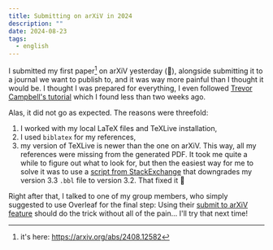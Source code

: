 ```yaml
---
title: Submitting on arXiV in 2024
description: ""
date: 2024-08-23
tags:
  - english
---
```

I submitted my first paper[^1] on arXiV yesterday (🎉), alongside submitting it to a journal we want to publish to, and it was way more painful than I thought it would be. I thought I was prepared for everything, I even followed [Trevor Campbell's tutorial](https://trevorcampbell.me/html/arxiv.html) which I found less than two weeks ago.

Alas, it did not go as expected. The reasons were threefold: 
1. I worked with my local LaTeX files and TeXLive installation, 
2. I used `biblatex` for my references,
3. my version of TeXLive is newer than the one on arXiV.
This way, all my references were missing from the generated PDF. It took me quite a while to figure out what to look for, but then the easiest way for me to solve it was to use a [script from StackExchange](https://tex.stackexchange.com/a/723571) that downgrades my version 3.3 `.bbl` file to version 3.2. That fixed it 🙌

Right after that, I talked to one of my group members, who simply suggested to use Overleaf for the final step: Using their [submit to arXiV feature](https://www.overleaf.com/learn/how-to/LaTeX_checklist_for_arXiv_submissions) should do the trick without all of the pain... I'll try that next time!

[^1]: it's here: https://arxiv.org/abs/2408.12582